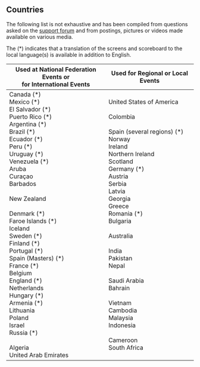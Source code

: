 ## Countries

The following list is not exhaustive and has been compiled from questions asked on the [support forum](https://groups.google.com/g/owlcms) and from postings, pictures or videos made available on various media.

The (\*) indicates that a translation of the screens and scoreboard to the local language(s) is available in addition to English.

| Used at National Federation Events or<br/>for International Events | Used for Regional or Local Events                            |
| ------------------------------------------------------------ | ------------------------------------------------------------ |
| Canada (\*)<br/>Mexico (\*)<br/>El Salvador (\*)<br/>Puerto Rico (\*)<br/>Argentina (\*)<br/>Brazil (\*)<br/>Ecuador (\*)<br/>Peru (\*)<br/>Uruguay (\*)<br/>Venezuela (\*)<br/>Aruba<br />Curaçao<br/>Barbados<br /><br/>New Zealand<br/><br/>Denmark (\*)<br/>Faroe Islands (\*)<br/>Iceland<br/>Sweden (\*)<br/>Finland (*)<br/>Portugal (\*)<br/>Spain (Masters) (\*)<br/>France (\*)<br/>Belgium<br />England (\*)<br/>Netherlands<br/>Hungary (\*)<br/>Armenia (\*)<br/>Lithuania<br/>Poland<br/>Israel<br/>Russia (\*)<br/><br/>Algeria<br/>United Arab Emirates | United States of America<br/><br />Colombia<br /><br />Spain (several regions) (\*)<br/>Norway<br />Ireland<br/>Northern Ireland<br />Scotland<br/>Germany (\*)<br/>Austria<br />Serbia<br />Latvia<br />Georgia<br />Greece<br />Romania (\*)<br/>Bulgaria<br /><br />Australia<br/><br />India<br />Pakistan<br />Nepal<br /><br />Saudi Arabia<br />Bahrain<br /><br />Vietnam<br />Cambodia<br />Malaysia<br />Indonesia<br /><br />Cameroon<br />South Africa<br/> |
